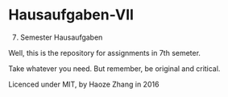# Hausaufgaben-VII
7. Semester Hausaufgaben

Well, this is the repository for assignments in 7th semeter.

Take whatever you need. But remember, be original and critical.

Licenced under MIT, by Haoze Zhang in 2016
